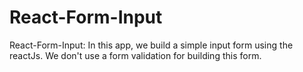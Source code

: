 # React-Form-Input
React-Form-Input: In this app, we build a simple input form using the reactJs. We don't use a form validation for building this form. 

